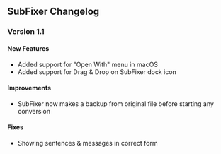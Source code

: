 ## SubFixer Changelog

### Version 1.1

#### New Features
* Added support for "Open With" menu in macOS
* Added support for Drag & Drop on SubFixer dock icon

#### Improvements
* SubFixer now makes a backup from original file before starting any conversion

#### Fixes
* Showing sentences & messages in correct form